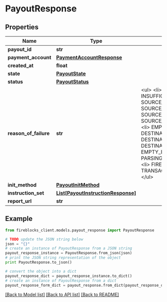 # PayoutResponse


## Properties
Name | Type | Description | Notes
------------ | ------------- | ------------- | -------------
**payout_id** | **str** |  | 
**payment_account** | [**PaymentAccountResponse**](PaymentAccountResponse.md) |  | 
**created_at** | **float** |  | 
**state** | [**PayoutState**](PayoutState.md) |  | 
**status** | [**PayoutStatus**](PayoutStatus.md) |  | 
**reason_of_failure** | **str** | &lt;ul&gt;  &lt;li&gt; INSUFFICIENT_BALANCE&lt;/li&gt; &lt;li&gt; SOURCE_TRANSLATION&lt;/li&gt; &lt;li&gt; SOURCE_NOT_UNIQUE&lt;/li&gt; &lt;li&gt; SOURCE_NOT_FOUND&lt;/li&gt; &lt;li&gt; SOURCE_TYPE_NOT_SUPPORTED&lt;/li&gt; &lt;li&gt; EMPTY_SOURCE&lt;/li&gt; &lt;li&gt; DESTINATION_TRANSLATION&lt;/li&gt; &lt;li&gt; DESTINATION_NOT_UNIQUE&lt;/li&gt; &lt;li&gt; DESTINATION_NOT_FOUND&lt;/li&gt; &lt;li&gt; EMPTY_DESTINATION&lt;/li&gt; &lt;li&gt; PARSING &lt;/li&gt; &lt;li&gt; UNKNOWN&lt;/li&gt; &lt;li&gt; FIREBLOCKS_CLIENT&lt;/li&gt; &lt;li&gt; TRANSACTION_SUBMISSION&lt;/li&gt; &lt;/ul&gt;  | [optional] 
**init_method** | [**PayoutInitMethod**](PayoutInitMethod.md) |  | [optional] 
**instruction_set** | [**List[PayoutInstructionResponse]**](PayoutInstructionResponse.md) |  | 
**report_url** | **str** |  | [optional] 

## Example

```python
from fireblocks_client.models.payout_response import PayoutResponse

# TODO update the JSON string below
json = "{}"
# create an instance of PayoutResponse from a JSON string
payout_response_instance = PayoutResponse.from_json(json)
# print the JSON string representation of the object
print PayoutResponse.to_json()

# convert the object into a dict
payout_response_dict = payout_response_instance.to_dict()
# create an instance of PayoutResponse from a dict
payout_response_form_dict = payout_response.from_dict(payout_response_dict)
```
[[Back to Model list]](../README.md#documentation-for-models) [[Back to API list]](../README.md#documentation-for-api-endpoints) [[Back to README]](../README.md)


